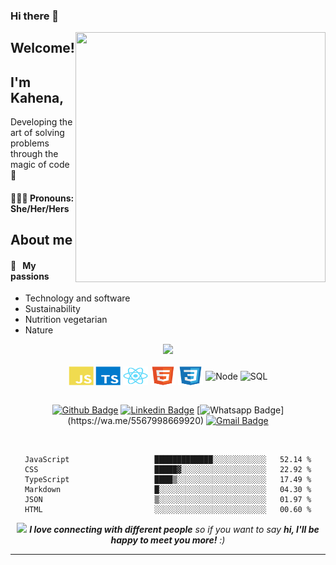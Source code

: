 ### Hi there 👋

<img align="right" width="400" height="400" src="https://i.postimg.cc/XYNLb2p8/5d1ccdc16221bb0c7013fe999c099aaa-removebg-preview.png">
 
## Welcome!
 
## I'm Kahena,
 
Developing the art of solving problems through the magic of code :mage:

#### 🙋🏻‍♀️ Pronouns: She/Her/Hers

## About me

#### 🧡 &nbsp;&nbsp;My passions

- Technology and software
- Sustainability
- Nutrition vegetarian
- Nature

<div style="display: inline_block" align="center">
  <img height="160em" src="https://github-readme-stats.vercel.app/api?username=KahenaMansano&show_icons=true&theme=tokyonight&include_all_commits=true&count_private=true"/>
</div>	


  <div style="display: inline_block" align="center"><br>
  <img align="center" alt="Js" height="30" width="40" src="https://raw.githubusercontent.com/devicons/devicon/master/icons/javascript/javascript-plain.svg">
  <img align="center" alt="Ts" height="30" width="40" src="https://raw.githubusercontent.com/devicons/devicon/master/icons/typescript/typescript-plain.svg">
  <img align="center" alt="React" height="30" width="40" src="https://raw.githubusercontent.com/devicons/devicon/master/icons/react/react-original.svg">
  <img align="center" alt="HTML" height="30" width="40" src="https://raw.githubusercontent.com/devicons/devicon/master/icons/html5/html5-original.svg">
  <img align="center" alt="CSS" height="30" width="40" src="https://raw.githubusercontent.com/devicons/devicon/master/icons/css3/css3-original.svg">
  <img align="center" alt="Node" height="30" width="40" src="https://cdn.jsdelivr.net/gh/devicons/devicon/icons/nodejs/nodejs-original.svg">
  <img align="center" alt="SQL" width="40" height="30" src="https://cdn.jsdelivr.net/gh/devicons/devicon/icons/mysql/mysql-plain.svg">
</div><br>


<div style="display: inline_block" align="center">
 
[![Github Badge](https://img.shields.io/badge/-Github-000?style=flat-square&logo=Github&logoColor=white&link=https://github.com/felipeWanderson)](https://github.com/KahenaMansano)
[![Linkedin Badge](https://img.shields.io/badge/-LinkedIn-blue?style=flat-square&logo=Linkedin&logoColor=white&link=https://www.linkedin.com/in/leal-felipe/)](https://www.linkedin.com/in/kahena-mansano-604778102/)
[![Whatsapp Badge](https://img.shields.io/badge/-Whatsapp-4CA143?style=flat-square&labelColor=4CA143&logo=whatsapp&logoColor=white&link=https://api.whatsapp.com/send?phone=+5598984821320&text=Olá!)](https://wa.me/5567998669920)
[![Gmail Badge](https://img.shields.io/badge/-Gmail-c14438?style=flat-square&logo=Gmail&logoColor=white&link=mailto:felipewanderson2020@gmail.com)](mailto:mansano.kah@gmail.com)

</div><br>

<div style="display: inline_block" align="center">
<!--START_SECTION:waka-->

```text
JavaScript                   █████████████░░░░░░░░░░░░   52.14 %
CSS                          █████▓░░░░░░░░░░░░░░░░░░░   22.92 %
TypeScript                   ████▒░░░░░░░░░░░░░░░░░░░░   17.49 %
Markdown                     █░░░░░░░░░░░░░░░░░░░░░░░░   04.30 %
JSON                         ▒░░░░░░░░░░░░░░░░░░░░░░░░   01.97 %
HTML                         ░░░░░░░░░░░░░░░░░░░░░░░░░   00.60 %
```

<!--END_SECTION:waka-->
</div>

<div align="center"> 
<img src="https://media.giphy.com/media/LnQjpWaON8nhr21vNW/giphy.gif" width="60"> <em><b>I love connecting with different people</b> so if you want to say <b>hi, I'll be happy to meet you more!</b> :)</em>
  </div>

---

